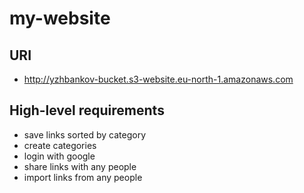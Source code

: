 # my-website
## URI
* http://yzhbankov-bucket.s3-website.eu-north-1.amazonaws.com

## High-level requirements
* save links sorted by category
* create categories
* login with google
* share links with any people
* import links from any people
